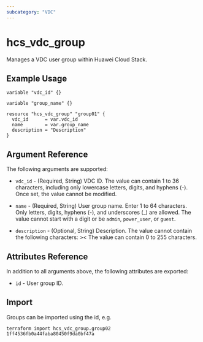 ```yaml
---
subcategory: "VDC"
---
```


# hcs_vdc_group

Manages a VDC user group within Huawei Cloud Stack.

## Example Usage

```hcl
variable "vdc_id" {}

variable "group_name" {}

resource "hcs_vdc_group" "group01" {
  vdc_id      = var.vdc_id
  name        = var.group_name
  description = "Description"
}
```

## Argument Reference

The following arguments are supported:

* `vdc_id` - (Required, String) VDC ID. The value can contain 1 to 36 characters, including only lowercase letters,
  digits, and hyphens (-). Once set, the value cannot be modified.

* `name` - (Required, String) User group name. Enter 1 to 64 characters. Only letters, digits, hyphens (-), and
  underscores (_) are allowed. The value cannot start with a digit or be `admin`, `power_user`, or `guest`.

* `description` - (Optional, String) Description. The value cannot contain the following characters: >< The value can
  contain 0 to 255 characters.

## Attributes Reference

In addition to all arguments above, the following attributes are exported:

* `id` - User group ID.

## Import

Groups can be imported using the id, e.g.

```
terraform import hcs_vdc_group.group02 1ff4536fb0a44faba80450f9da0bf47a
```
